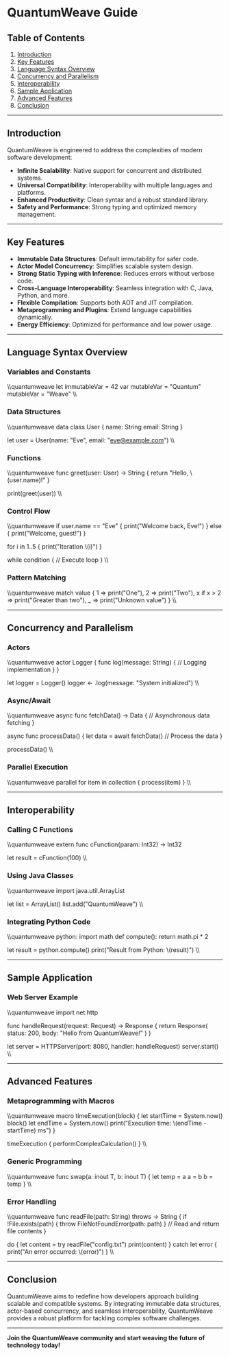 ﻿# **QuantumWeave Guide**

## **Table of Contents**

1. [Introduction](#introduction)
2. [Key Features](#key-features)
3. [Language Syntax Overview](#language-syntax-overview)
4. [Concurrency and Parallelism](#concurrency-and-parallelism)
5. [Interoperability](#interoperability)
6. [Sample Application](#sample-application)
7. [Advanced Features](#advanced-features)
8. [Conclusion](#conclusion)

---

## **Introduction**

QuantumWeave is engineered to address the complexities of modern software development:

- **Infinite Scalability**: Native support for concurrent and distributed systems.
- **Universal Compatibility**: Interoperability with multiple languages and platforms.
- **Enhanced Productivity**: Clean syntax and a robust standard library.
- **Safety and Performance**: Strong typing and optimized memory management.

---

## **Key Features**

- **Immutable Data Structures**: Default immutability for safer code.
- **Actor Model Concurrency**: Simplifies scalable system design.
- **Strong Static Typing with Inference**: Reduces errors without verbose code.
- **Cross-Language Interoperability**: Seamless integration with C, Java, Python, and more.
- **Flexible Compilation**: Supports both AOT and JIT compilation.
- **Metaprogramming and Plugins**: Extend language capabilities dynamically.
- **Energy Efficiency**: Optimized for performance and low power usage.

---

## **Language Syntax Overview**

### **Variables and Constants**

\\\quantumweave
let immutableVar = 42
var mutableVar = "Quantum"
mutableVar = "Weave"
\\\

### **Data Structures**

\\\quantumweave
data class User {
    name: String
    email: String
}

let user = User(name: "Eve", email: "eve@example.com")
\\\

### **Functions**

\\\quantumweave
func greet(user: User) -> String {
    return "Hello, \\(user.name)!"
}

print(greet(user))
\\\

### **Control Flow**

\\\quantumweave
if user.name == "Eve" {
    print("Welcome back, Eve!")
} else {
    print("Welcome, guest!")
}

for i in 1..5 {
    print("Iteration \\(i)")
}

while condition {
    // Execute loop
}
\\\

### **Pattern Matching**

\\\quantumweave
match value {
    1 => print("One"),
    2 => print("Two"),
    x if x > 2 => print("Greater than two"),
    _ => print("Unknown value")
}
\\\

---

## **Concurrency and Parallelism**

### **Actors**

\\\quantumweave
actor Logger {
    func log(message: String) {
        // Logging implementation
    }
}

let logger = Logger()
logger <- .log(message: "System initialized")
\\\

### **Async/Await**

\\\quantumweave
async func fetchData() -> Data {
    // Asynchronous data fetching
}

async func processData() {
    let data = await fetchData()
    // Process the data
}

processData()
\\\

### **Parallel Execution**

\\\quantumweave
parallel for item in collection {
    process(item)
}
\\\

---

## **Interoperability**

### **Calling C Functions**

\\\quantumweave
extern func cFunction(param: Int32) -> Int32

let result = cFunction(100)
\\\

### **Using Java Classes**

\\\quantumweave
import java.util.ArrayList

let list = ArrayList<String>()
list.add("QuantumWeave")
\\\

### **Integrating Python Code**

\\\quantumweave
python:
    import math
    def compute():
        return math.pi * 2

let result = python.compute()
print("Result from Python: \\(result)")
\\\

---

## **Sample Application**

### **Web Server Example**

\\\quantumweave
import net.http

func handleRequest(request: Request) -> Response {
    return Response(
        status: 200,
        body: "Hello from QuantumWeave!"
    )
}

let server = HTTPServer(port: 8080, handler: handleRequest)
server.start()
\\\

---

## **Advanced Features**

### **Metaprogramming with Macros**

\\\quantumweave
macro timeExecution(block) {
    let startTime = System.now()
    block()
    let endTime = System.now()
    print("Execution time: \\(endTime - startTime) ms")
}

timeExecution {
    performComplexCalculation()
}
\\\

### **Generic Programming**

\\\quantumweave
func swap<T>(a: inout T, b: inout T) {
    let temp = a
    a = b
    b = temp
}
\\\

### **Error Handling**

\\\quantumweave
func readFile(path: String) throws -> String {
    if !File.exists(path) {
        throw FileNotFoundError(path: path)
    }
    // Read and return file contents
}

do {
    let content = try readFile("config.txt")
    print(content)
} catch let error {
    print("An error occurred: \\(error)")
}
\\\

---

## **Conclusion**

QuantumWeave aims to redefine how developers approach building scalable and compatible systems. By integrating immutable data structures, actor-based concurrency, and seamless interoperability, QuantumWeave provides a robust platform for tackling complex software challenges.

---

**Join the QuantumWeave community and start weaving the future of technology today!**
